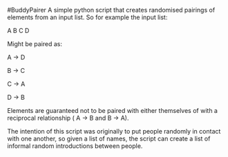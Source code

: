 #BuddyPairer
A simple python script that creates randomised pairings of elements from an input list. So for example the input 
list:

A
B
C
D

Might be paired as:

A -> D

B -> C

C -> A

D -> B

Elements are guaranteed not to be paired with either themselves of with a reciprocal relationship ( A -> B and B -> A).

The intention of this script was originally to put people randomly in contact with one another, so given a list of names,
the script can create a list of informal random introductions between people.